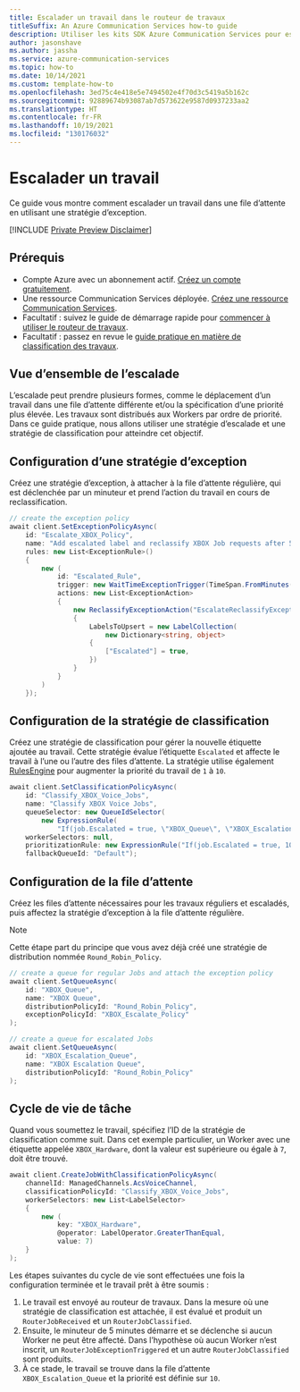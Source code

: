 ```yaml
---
title: Escalader un travail dans le routeur de travaux
titleSuffix: An Azure Communication Services how-to guide
description: Utiliser les kits SDK Azure Communication Services pour escalader un travail
author: jasonshave
ms.author: jassha
ms.service: azure-communication-services
ms.topic: how-to
ms.date: 10/14/2021
ms.custom: template-how-to
ms.openlocfilehash: 3ed75c4e418e5e7494502e4f70d3c5419a5b162c
ms.sourcegitcommit: 92889674b93087ab7d573622e9587d0937233aa2
ms.translationtype: HT
ms.contentlocale: fr-FR
ms.lasthandoff: 10/19/2021
ms.locfileid: "130176032"
---
```

# <a name="escalate-a-job"></a>Escalader un travail

Ce guide vous montre comment escalader un travail dans une file d’attente en utilisant une stratégie d’exception.

[!INCLUDE [Private Preview Disclaimer](../../includes/private-preview-include-section.md)]

## <a name="prerequisites"></a>Prérequis

- Compte Azure avec un abonnement actif. [Créez un compte gratuitement](https://azure.microsoft.com/free/?WT.mc_id=A261C142F). 
- Une ressource Communication Services déployée. [Créez une ressource Communication Services](../../quickstarts/create-communication-resource.md).
- Facultatif : suivez le guide de démarrage rapide pour [commencer à utiliser le routeur de travaux](../../quickstarts/router/get-started-router.md).
- Facultatif : passez en revue le [guide pratique en matière de classification des travaux](job-classification.md).

## <a name="escalation-overview"></a>Vue d’ensemble de l’escalade

L’escalade peut prendre plusieurs formes, comme le déplacement d’un travail dans une file d’attente différente et/ou la spécification d’une priorité plus élevée. Les travaux sont distribués aux Workers par ordre de priorité. Dans ce guide pratique, nous allons utiliser une stratégie d’escalade et une stratégie de classification pour atteindre cet objectif.

## <a name="exception-policy-configuration"></a>Configuration d’une stratégie d’exception

Créez une stratégie d’exception, à attacher à la file d’attente régulière, qui est déclenchée par un minuteur et prend l’action du travail en cours de reclassification.

```csharp
// create the exception policy
await client.SetExceptionPolicyAsync(
    id: "Escalate_XBOX_Policy",
    name: "Add escalated label and reclassify XBOX Job requests after 5 minutes",
    rules: new List<ExceptionRule>()
    {
        new (
            id: "Escalated_Rule",
            trigger: new WaitTimeExceptionTrigger(TimeSpan.FromMinutes(5)),
            actions: new List<ExceptionAction>
            {
                new ReclassifyExceptionAction("EscalateReclassifyExceptionAction")
                {
                    LabelsToUpsert = new LabelCollection(
                        new Dictionary<string, object>
                    {
                        ["Escalated"] = true,
                    })
                }
            }
        )
    });
```

## <a name="classification-policy-configuration"></a>Configuration de la stratégie de classification

Créez une stratégie de classification pour gérer la nouvelle étiquette ajoutée au travail. Cette stratégie évalue l’étiquette `Escalated` et affecte le travail à l’une ou l’autre des files d’attente. La stratégie utilise également [RulesEngine](../../concepts/router/router-rule-concepts.md) pour augmenter la priorité du travail de `1` à `10`.

```csharp
await client.SetClassificationPolicyAsync(
    id: "Classify_XBOX_Voice_Jobs",
    name: "Classify XBOX Voice Jobs",
    queueSelector: new QueueIdSelector(
        new ExpressionRule(
            "If(job.Escalated = true, \"XBOX_Queue\", \"XBOX_Escalation_Queue\")")),
    workerSelectors: null,
    prioritizationRule: new ExpressionRule("If(job.Escalated = true, 10, 1)"),
    fallbackQueueId: "Default");
```

## <a name="queue-configuration"></a>Configuration de la file d’attente

Créez les files d’attente nécessaires pour les travaux réguliers et escaladés, puis affectez la stratégie d’exception à la file d’attente régulière.

> [!NOTE]
> Cette étape part du principe que vous avez déjà créé une stratégie de distribution nommée `Round_Robin_Policy`.

```csharp
// create a queue for regular Jobs and attach the exception policy
await client.SetQueueAsync(
    id: "XBOX_Queue",
    name: "XBOX Queue",
    distributionPolicyId: "Round_Robin_Policy",
    exceptionPolicyId: "XBOX_Escalate_Policy"
);

// create a queue for escalated Jobs
await client.SetQueueAsync(
    id: "XBOX_Escalation_Queue",
    name: "XBOX Escalation Queue",
    distributionPolicyId: "Round_Robin_Policy"
);
```

## <a name="job-lifecycle"></a>Cycle de vie de tâche

Quand vous soumettez le travail, spécifiez l’ID de la stratégie de classification comme suit. Dans cet exemple particulier, un Worker avec une étiquette appelée `XBOX_Hardware`, dont la valeur est supérieure ou égale à `7`, doit être trouvé.

```csharp
await client.CreateJobWithClassificationPolicyAsync(
    channelId: ManagedChannels.AcsVoiceChannel,
    classificationPolicyId: "Classify_XBOX_Voice_Jobs",
    workerSelectors: new List<LabelSelector>
    {
        new (
            key: "XBOX_Hardware",
            @operator: LabelOperator.GreaterThanEqual,
            value: 7)
    }
);
```

Les étapes suivantes du cycle de vie sont effectuées une fois la configuration terminée et le travail prêt à être soumis :

1. Le travail est envoyé au routeur de travaux. Dans la mesure où une stratégie de classification est attachée, il est évalué et produit un `RouterJobReceived` et un `RouterJobClassified`.
2. Ensuite, le minuteur de 5 minutes démarre et se déclenche si aucun Worker ne peut être affecté. Dans l’hypothèse où aucun Worker n’est inscrit, un `RouterJobExceptionTriggered` et un autre `RouterJobClassified` sont produits.
3. À ce stade, le travail se trouve dans la file d’attente `XBOX_Escalation_Queue` et la priorité est définie sur `10`.